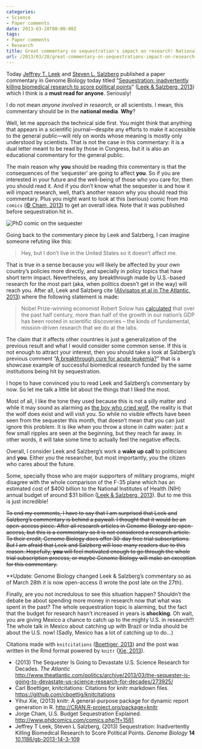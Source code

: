 ```yaml
---
categories:
- Science
- Paper comments
date: 2013-03-28T00:00:00Z
tags:
- Paper comments
- Research
title: Great commentary on sequestration's impact on research! National media should talk about this and YOU should read it!!!
url: /2013/03/28/great-commentary-on-sequestrations-impact-on-research
---
```


<p>Today <a href="http://www.biostat.jhsph.edu/%7Ejleek/">Jeffrey T. Leek</a> and <a href="http://en.wikipedia.org/wiki/Steven_Salzberg">Steven L. Salzberg</a> published a paper commentary in Genome Biology today titled “<a href="http://genomebiology.com/2013/14/3/109">Sequestration: inadvertently killing biomedical research to score political points</a>” (<span class="showtooltip" title="Leek J and Salzberg S (2013). Sequestration: Inadvertently  Killing Biomedical Research to Score Political Points. _Genome  Biology_, *14*. ISSN 1465-6906,   http://dx.doi.org/10.1186/gb-2013-14-3-109."><a href="http://dx.doi.org/10.1186/gb-2013-14-3-109">Leek &amp; Salzberg, 2013</a></span>) which I think is a <strong>must read for anyone</strong>. Seriously!</p>
<p>I do not mean <em>anyone involved in research</em>, or all scientists. I mean, this commentary should be in the <strong>national media</strong>. <strong>Why</strong>?</p>
<p>Well, let me approach the technical side first. You might think that anything that appears in a scientific journal—despite any efforts to make it accessible to the general public—will rely on words whose meaning is mostly only understood by scientists. That is not the case in this commentary: it is a dual letter meant to be read by those in Congress, but it is also an educational commentary for the general public.</p>
<p>The main reason why <strong>you</strong> should be reading this commentary is that the consequences of the &#8216;sequester&#8217; are going to affect <strong>you</strong>. So if you are interested in your future and the well-being of those who you care for, then you should read it. And if you don&#8217;t know what the sequester is and how it will impact research, well, that&#8217;s another reason why you should read this commentary. Plus you might want to look at this (serious) comic from <code>PhD comics</code> (<span class="showtooltip" title="Cham J (2013). U.S. Budget Sequestration Explained.   http://www.phdcomics.com/comics.php?f=1561."><a href="http://www.phdcomics.com/comics.php?f=1561">© Cham, 2013</a></span>) to get an overall idea. Note that it was published before sequestration hit in.</p>
<p><img alt="PhD comic on the sequester" src="http://www.phdcomics.com/comics/archive/phd021513s.gif"/></p>
<p>Going back to the commentary piece by Leek and Salzberg, I can imagine someone refuting like this:</p>

> <p>Hey, but I don&#8217;t live in the United States so it doesn&#8217;t affect me.</p>

<p>That is true in a sense because you will likely be affected by your own country&#8217;s policies more directly, and specially in policy topics that have short term impact. Nevertheless, any breakthrough made by U.S.-based research for the most part (aka, when politics doesn&#8217;t get in the way) will reach you. After all, Leek and Salzberg cite (<span class="showtooltip" title="(2013). The Sequester Is Going to Devastate U.S. Science Research  for Decades.   http://www.theatlantic.com/politics/archive/2013/03/the-sequester-is-going-to-devastate-us-science-research-for-decades/273925/  [Online. last-accessed: 2013-03-28 03:33:46].   http://www.theatlantic.com/politics/archive/2013/03/the-sequester-is-going-to-devastate-us-science-research-for-decades/273925/."><a href="http://www.theatlantic.com/politics/archive/2013/03/the-sequester-is-going-to-devastate-us-science-research-for-decades/273925/">Alivisatos et al in The Atlantic, 2013</a></span>) where the following statement is made:</p>

> <p>Nobel Prize-winning economist Robert Solow has <a href="http://magazine.amstat.org/blog/2011/03/01/econgrowthmar11/">calculated</a> that over the past half century, more than half of the growth in our nation&#8217;s GDP has been rooted in scientific discoveries – the kinds of fundamental, mission-driven research that we do at the labs.</p>
<p>The claim that it affects other countries is just a generalization of the previous result and what I would consider some common sense. If this is not enough to attract your interest, then you should take a look at Salzberg&#8217;s previous comment “<a href="http://genome.fieldofscience.com/2013/03/a-breakthrough-cure-for-acute-leukemia.html">A breakthrough cure for acute leukemia?</a>” that is a showcase example of successful biomedical research funded by the same institutions being hit by sequestration.</p>
<p>I hope to have convinced you to read Leek and Salzberg&#8217;s commentary by now. So let me talk a little bit about the things that I liked the most.</p>
<p>Most of all, I like the tone they used because this is not a silly matter and while it may sound as alarming as <a href="http://en.wikipedia.org/wiki/The_Boy_Who_Cried_Wolf">the boy who cried wolf</a>, the reality is that the wolf does exist and will visit you. So while no visible effects have been seen from the sequester this month, that doesn&#8217;t mean that you can just ignore this problem. It is like when you throw a stone in calm water: just a few small ripples are seen at the beginning, but they reach far away. In other words, it will take some time to actually feel the negative effects.</p>
<p>Overall, I consider Leek and Salzberg&#8217;s work a <strong>wake up call</strong> to politicians and <strong>you</strong>. Either <em>you</em> the researcher, but most importantly, <em>you</em> the citizen who cares about the future.</p>
<p>Some, specially those who are major supporters of military programs, might disagree with the whole comparison of the F-35 plane which has an estimated cost of $400 billion to the National Institutes of Health (NIH) annual budget of around $31 billion (<span class="showtooltip" title="Leek J and Salzberg S (2013). Sequestration: Inadvertently  Killing Biomedical Research to Score Political Points. _Genome  Biology_, *14*. ISSN 1465-6906,   http://dx.doi.org/10.1186/gb-2013-14-3-109."><a href="http://dx.doi.org/10.1186/gb-2013-14-3-109">Leek &amp; Salzberg, 2013</a></span>). But to me this is just incredible!</p>
<p><strike>To end my comments, I have to say that I am surprised that Leek and Salzberg&#8217;s commentary is behind a paywall. I thought that it would be an open-access piece. After all research articles in Genome Biology are open-access, but this is a commentary so it is not considered a research article. To their credit, Genome Biology does offer 30-day free trial subscriptions. But I am afraid that Leek and Salzberg will lose many readers due to this reason. Hopefully, <strong>you</strong> will feel motivated enough to go through the whole trial subscription process, or maybe Genome Biology will make an exception for this commentary.</strike></p>
<p>**Update: Genome Biology changed Leek &amp; Salzberg&#8217;s commentary so <span>as of March 28th </span><span>it is now open-access (I wrote the post late on the 27th).</span></p>
<p>Finally, are you not incredulous to see this situation happen? Shouldn&#8217;t the debate be about spending more money in research now that what was spent in the past? The whole sequestration topic is alarming, but the fact that the budget for research hasn&#8217;t increased in years is <strong>shocking</strong>. Oh wait, you are giving Mexico a chance to catch up to the mighty U.S. in research!!! The whole talk in Mexico about catching up with Brazil or India should be about the U.S. now! (Sadly, Mexico has a lot of catching up to do…)</p>
<p>Citations made with <code>knitcitations</code> (<span class="showtooltip" title="Boettiger C (2013). _knitcitations: Citations for knitr markdown  files_. R package version 0.4-4,   https://github.com/cboettig/knitcitations."><a href="https://github.com/cboettig/knitcitations">Boettiger, 2013</a></span>) and the post was written in the Rmd format powered by <code>knitr</code> (<span class="showtooltip" title="Xie Y (2013). _knitr: A general-purpose package for dynamic report  generation in R_. R package version 1.1,   http://CRAN.R-project.org/package=knitr."><a href="http://CRAN.R-project.org/package=knitr">Xie, 2013</a></span>).</p>
<ul><li>(2013) The Sequester Is Going to Devastate U.S. Science Research for Decades. <em>The Atlantic</em> <a href="http://www.theatlantic.com/politics/archive/2013/03/the-sequester-is-going-to-devastate-us-science-research-for-decades/273925/"><a href="http://www.theatlantic.com/politics/archive/2013/03/the-sequester-is-going-to-devastate-us-science-research-for-decades/273925/">http://www.theatlantic.com/politics/archive/2013/03/the-sequester-is-going-to-devastate-us-science-research-for-decades/273925/</a></a></li>
<li>Carl Boettiger, knitcitations: Citations for knitr markdown files. <a href="https://github.com/cboettig/knitcitations"><a href="https://github.com/cboettig/knitcitations">https://github.com/cboettig/knitcitations</a></a></li>
<li>Yihui Xie, (2013) knitr: A general-purpose package for dynamic report generation in R. <a href="http://CRAN.R-project.org/package=knitr"><a href="http://CRAN.R-project.org/package=knitr">http://CRAN.R-project.org/package=knitr</a></a></li>
<li>Jorge Cham, U.S. Budget Sequestration Explained. <a href="http://www.phdcomics.com/comics.php?f=1561"><a href="http://www.phdcomics.com/comics.php?f=1561">http://www.phdcomics.com/comics.php?f=1561</a></a></li>
<li>Jeffrey T Leek, Steven L Salzberg, (2013) Sequestration: Inadvertently Killing Biomedical Research to Score Political Points. <em>Genome Biology</em> <strong>14</strong> <a href="http://dx.doi.org/10.1186/gb-2013-14-3-109">10.1186/gb-2013-14-3-109</a></li>
</ul>
